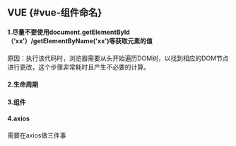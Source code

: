 ## VUE {#vue-组件命名}

#### 1.尽量不要使用document.getElementById（‘xx’）/getElementByName\('xx'\)等获取元素的值

原因：执行该代码时，浏览器需要从头开始遍历DOM树，以找到相应的DOM节点进行更改，这个步骤非常耗时且产生不必要的计算。

#### 2.生命周期

#### 3.组件

#### 4.axios

需要在axios做三件事

